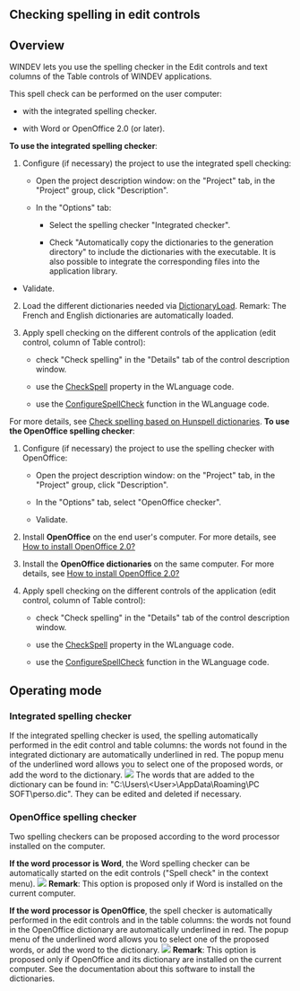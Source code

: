 


## Checking spelling in edit controls
			



<a name="NOTE1"></a>
<a name="NOTE1_1"></a>


## Overview
<a name="overview_ELTTEXTE000186"></a>
WINDEV lets you use the spelling checker in the Edit controls and text columns of the Table controls of WINDEV applications.

This spell check can be performed on the user computer: 

- with the integrated spelling checker.

- with Word or OpenOffice 2.0 (or later). 




**To use the integrated spelling checker**: 

1. Configure (if necessary) the project to use the integrated spell checking: 

	- Open the project description window: on the "Project" tab, in the "Project" group, click "Description". 

	- In the "Options" tab: 

		- Select the spelling checker "Integrated checker". 

		- Check "Automatically copy the dictionaries to the generation directory" to include the dictionaries with the executable. It is also possible to integrate the corresponding files into the application library.




- Validate. 

2. Load the different dictionaries needed via [DictionaryLoad](../WDLang1/1000022958.md). 
	Remark: The French and English dictionaries are automatically loaded. 

3. Apply spell checking on the different controls of the application (edit control, column of Table control):

	- check "Check spelling" in the "Details" tab of the control description window.

	- use the [CheckSpell](../Proprietes/2510153.md) property in the WLanguage code.

	- use the [ConfigureSpellCheck](../WDLang1/3025052.md) function in the WLanguage code.







For more details, see [Check spelling based on Hunspell dictionaries](../WDChamp/1410087030.md). 
**To use the OpenOffice spelling checker**: 

1. Configure (if necessary) the project to use the spelling checker with OpenOffice: 

	- Open the project description window: on the "Project" tab, in the "Project" group, click "Description". 

	- In the "Options" tab, select "OpenOffice checker". 

	- Validate.  




2. Install **OpenOffice** on the end user's computer. For more details, see [How to install OpenOffice 2.0?](../Editeurs/1013269.md)

3. Install the **OpenOffice dictionaries** on the same computer. For more details, see [How to install OpenOffice 2.0?](../Editeurs/1013269.md)

4. Apply spell checking on the different controls of the application (edit control, column of Table control):

	- check "Check spelling" in the "Details" tab of the control description window.

	- use the [CheckSpell](../Proprietes/2510153.md) property in the WLanguage code.

	- use the [ConfigureSpellCheck](../WDLang1/3025052.md) function in the WLanguage code.







<a name="NOTE2"></a>
<a name="NOTE2_1"></a>


## Operating mode
<a name="operating_mode_ELTTEXTE000210"></a>


### Integrated spelling checker
<a name="integrated_spelling_checker_ELTPARAGRAPHE000117"></a>

If the integrated spelling checker is used, the spelling automatically performed in the edit control and table columns: the words not found in the integrated dictionary are automatically underlined in red. The popup menu of the underlined word allows you to select one of the proposed words, or add the word to the dictionary.
![](https://doc.pcsoft.fr/en-US/images/image.awp?langid=3&name=FAA_Verifier_Orthographe_int%E9gr%E9%20-%20HC%20N%B0001.gif)
The words that are added to the dictionary can be found in: "C:\\Users\\&lt;User&gt;\\AppData\\Roaming\\PC SOFT\\perso.dic". They can be edited and deleted if necessary. 
<a name="NOTE2_2"></a>


### OpenOffice spelling checker
<a name="openoffice_spelling_checker_ELTPARAGRAPHE000127"></a>

Two spelling checkers can be proposed according to the word processor installed on the computer. 

**If the word processor is Word**, the Word spelling checker can be automatically started on the edit controls ("Spell check" in the context menu).
![](https://doc.pcsoft.fr/en-US/images/image.awp?langid=3&name=FAA_Ortho_Word.gif)
**Remark**: This option is proposed only if Word is installed on the current computer. 

**If the word processor is OpenOffice**, the spell checker is automatically performed in the edit controls and in the table columns: the words not found in the OpenOffice dictionary are automatically underlined in red. The popup menu of the underlined word allows you to select one of the proposed words, or add the word to the dictionary. ![](https://doc.pcsoft.fr/en-US/images/image.awp?langid=3&name=FAA_Ortho_Office.gif)
**Remark**: This option is proposed only if OpenOffice and its dictionary are installed on the current computer. See the documentation about this software to install the dictionaries. 


